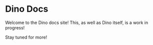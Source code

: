 # Dino Docs

Welcome to the Dino docs site! This, as well as Dino itself, is a work in progress!

Stay tuned for more!

